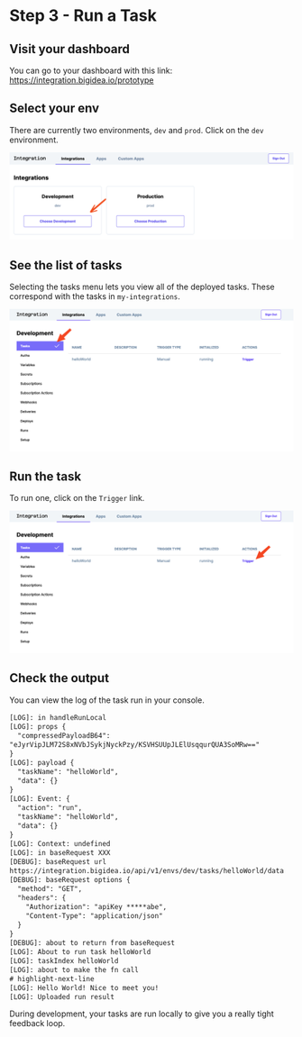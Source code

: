 # Step 3 - Run a Task

## Visit your dashboard 

You can go to your dashboard with this link: https://integration.bigidea.io/prototype

## Select your env

There are currently two environments, `dev` and `prod`. Click on the `dev` environment.

![Select dev environment](./img/run-a-task-0.png)

## See the list of tasks

Selecting the tasks menu lets you view all of the deployed tasks. These correspond with the tasks in `my-integrations`.

![Listing tasks](./img/run-a-task-1.png)

## Run the task

To run one, click on the `Trigger` link.

![How to run a task](./img/run-a-task-2.png)

## Check the output

You can view the log of the task run in your console.

```shell
[LOG]: in handleRunLocal
[LOG]: props {
  "compressedPayloadB64": "eJyrVipJLM72S8xNVbJSykjNyckPzy/KSVHSUUpJLElUsqqurQUA3SoMRw=="
}
[LOG]: payload {
  "taskName": "helloWorld",
  "data": {}
}
[LOG]: Event: {
  "action": "run",
  "taskName": "helloWorld",
  "data": {}
}
[LOG]: Context: undefined
[LOG]: in baseRequest XXX
[DEBUG]: baseRequest url https://integration.bigidea.io/api/v1/envs/dev/tasks/helloWorld/data
[DEBUG]: baseRequest options {
  "method": "GET",
  "headers": {
    "Authorization": "apiKey *****abe",
    "Content-Type": "application/json"
  }
}
[DEBUG]: about to return from baseRequest
[LOG]: About to run task helloWorld
[LOG]: taskIndex helloWorld
[LOG]: about to make the fn call
# highlight-next-line
[LOG]: Hello World! Nice to meet you!
[LOG]: Uploaded run result
```

During development, your tasks are run locally to give you a really tight feedback loop.
